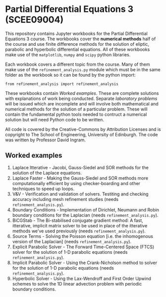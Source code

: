 # Partial Differential Equations 3 (SCEE09004)
This repository contains Jupyter workbooks for the Partial Differential Equations 3 course.  The workbooks cover the **numerical methods** half of the course and use finite difference methods for the solution of eliptic, parabolic and hyperbolic differential equations.  All of these workbooks make use of the <code>matplotlib</code>, <code>numpy</code> and <code>scipy</code> python libraries.

Each workbook covers a different topic from the course.  Many of them make use of the <code>refinement_analysis.py</code> module which must be in the same folder as the workbook so it can be found by the python import:

<code>from refinement_analysis import refinement_analysis</code>

These workbooks contain *Worked examples*.  These are complete solutions with explanations of work being conducted.  Separate *laboratory problems* will be issued which are incomplete and will involve both mathematical and numerical methods for the solution of a particular problem. These will contain the fundamental python tools needed to contruct a numerical solution but will need Python code to be written.

All code is covered by the Creative-Commons by Attribution Licenses and is copyright to The School of Engineering, University of Edinburgh.  The code was written by Professor David Ingram.

## Worked examples
1. Laplace Itterative - Jacobi, Gauss-Siedel and SOR methods for the solution of the Laplace equations.
2. Laplace Faster - Making the Gauss-Siedel and SOR methods more computationally efficient by using checker-boarding and other techniques to speed up loops.
3. V&V - Verification and validation of solvers.  Testiting and checking accuracy including mesh refinement studies (needs <code>refinement_analysis.py</code>).
4. Boundary Conditions - Implementation of Dirichlet, Neumann and Robin boundary conditions for the Laplacian (needs <code>refinement_analysis.py</code>).
5. BiCGStab - The Bi-stabilised conjugate gradient method: A fast, itterative, implicit matrix solver to be used in place of the itterative methods we've used previously (needs <code>refinement_analysis.py</code>).
6. Source Terms - Solving the Poisson equation [i.e. the inhomogenous version of the Laplacian] (needs <code>refinement_analysis.py</code>). 
7. Explicit Parabolic Solver - The Forward Time-Centered Space (FTCS) solver for the solution of 1-D parabolic equations (needs <code>refinement_analysis.py</code>).
8. Implicit Parabolic Solver - Using the Crank-Nicholson method to solver for the solution of 1-D parabolic equations (needs <code>refinement_analysis.py</code>).
9. Hyperbolic Solver - Using the Lax-Wendroff and First Order Upwind schemes to solve the 1D linear advection problem with periodic boundary conditions.  

